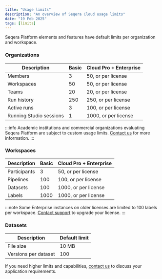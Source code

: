 ```yaml
---
title: "Usage limits"
description: "An overview of Seqera Cloud usage limits"
date: "19 Feb 2025"
tags: [limits]
---
```


Seqera Platform elements and features have default limits per organization and workspace.

### Organizations

| Description             | Basic | Cloud Pro + Enterprise |
| ----------------------- | ----- | ---------------------- |
| Members                 | 3     | 50, or per license     |
| Workspaces              | 50    | 50, or per license     |
| Teams                   | 20    | 20, or per license     |
| Run history             | 250   | 250, or per license    |
| Active runs             | 3     | 100, or per license    |
| Running Studio sessions | 1     | 1000, or per license   |

:::info
Academic institutions and commercial organizations evaluating Seqera Platform are subject to custom usage limits. [Contact us](https://seqera.io/contact-us/) for more information.
:::

### Workspaces

| Description  | Basic | Cloud Pro + Enterprise |
| ------------ | ----- | ---------------------- |
| Participants | 3     | 50, or per license     |
| Pipelines    | 100   | 100, or per license    |
| Datasets     | 100   | 1000, or per license   |
| Labels       | 1000  | 1000, or per license   |

:::note
Some Enterprise instances on older licenses are limited to 100 labels per workspace. [Contact support](mailto:support@seqera.io) to upgrade your license.
:::

### Datasets

| Description          | Default limit |
| -------------------- | ------------- |
| File size            | 10 MB         |
| Versions per dataset | 100           |

If you need higher limits and capabilities, [contact us](https://seqera.io/contact-us/) to discuss your application requirements.
